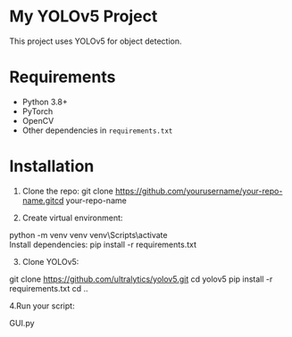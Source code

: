 # My YOLOv5 Project

This project uses YOLOv5 for object detection.

# Requirements

- Python 3.8+
- PyTorch
- OpenCV
- Other dependencies in `requirements.txt`

# Installation

1. Clone the repo:  git clone https://github.com/yourusername/your-repo-name.gitcd your-repo-name

2. Create virtual environment:

python -m venv venv
venv\Scripts\activate  
Install dependencies:
pip install -r requirements.txt

3. Clone YOLOv5:

git clone https://github.com/ultralytics/yolov5.git
cd yolov5
pip install -r requirements.txt
cd ..

4.Run your script:

GUI.py